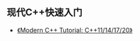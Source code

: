 ## 现代C++快速入门


+ [《Modern C++ Tutorial: C++11/14/17/20》](https://github.com/changkun/modern-cpp-tutorial.git)